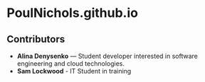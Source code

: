 # PoulNichols.github.io
## Contributors

- **Alina Denysenko** — Student developer interested in software engineering and cloud technologies.
- **Sam Lockwood** - IT Student in training
